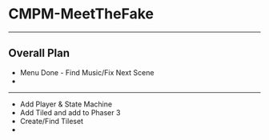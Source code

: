 # CMPM-MeetTheFake
---
## Overall Plan

- Menu Done - Find Music/Fix Next Scene
- 


---
- Add Player & State Machine
- Add Tiled and add to Phaser 3
- Create/Find Tileset
- 